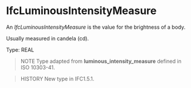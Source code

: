 # IfcLuminousIntensityMeasure

An _IfcLuminousIntensityMeasure_ is the value for the brightness of a body.<!-- end of definition -->

Usually measured in candela (cd).

Type: REAL

> NOTE  Type adapted from **luminous_intensity_measure** defined in ISO 10303-41.

> HISTORY  New type in IFC1.5.1.
